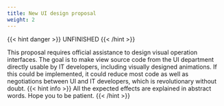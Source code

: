 ```yaml
---
title: New UI design proposal
weight: 2
---
```


{{< hint danger >}}
UNFINISHED
{{< /hint >}}

This proposal requires official assistance to design visual operation interfaces.
The goal is to make view source code from the UI department directly usable by IT developers, including visually
designed animations. If this could be implemented, it could reduce most code
as well as negotiations between UI and IT developers, which is revolutionary without doubt.
{{< hint info >}}
All the expected effects are explained in abstract words. Hope you to be patient.
{{< /hint >}}


